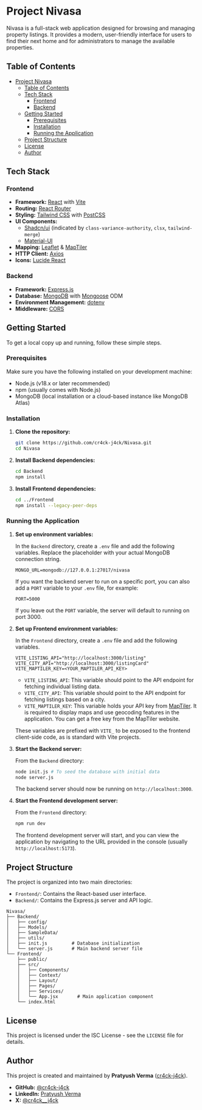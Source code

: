 # Project Nivasa

Nivasa is a full-stack web application designed for browsing and managing property listings. It provides a modern, user-friendly interface for users to find their next home and for administrators to manage the available properties.

## Table of Contents

- [Project Nivasa](#project-nivasa)
  - [Table of Contents](#table-of-contents)
  - [Tech Stack](#tech-stack)
    - [Frontend](#frontend)
    - [Backend](#backend)
  - [Getting Started](#getting-started)
    - [Prerequisites](#prerequisites)
    - [Installation](#installation)
    - [Running the Application](#running-the-application)
  - [Project Structure](#project-structure)
  - [License](#license)
  - [Author](#author)


## Tech Stack

### Frontend

*   **Framework:** [React](https://reactjs.org/) with [Vite](https://vitejs.dev/)
*   **Routing:** [React Router](https://reactrouter.com/)
*   **Styling:** [Tailwind CSS](https://tailwindcss.com/) with [PostCSS](https://postcss.org/)
*   **UI Components:**
    *   [Shadcn/ui](https://ui.shadcn.com/) (indicated by `class-variance-authority`, `clsx`, `tailwind-merge`)
    *   [Material-UI](https://mui.com/)
*   **Mapping:** [Leaflet](https://leafletjs.com/) & [MapTiler](https://www.maptiler.com/)
*   **HTTP Client:** [Axios](https://axios-http.com/)
*   **Icons:** [Lucide React](https://lucide.dev/guide/packages/lucide-react)

### Backend

*   **Framework:** [Express.js](https://expressjs.com/)
*   **Database:** [MongoDB](https://www.mongodb.com/) with [Mongoose](https://mongoosejs.com/) ODM
*   **Environment Management:** [dotenv](https://www.npmjs.com/package/dotenv)
*   **Middleware:** [CORS](https://www.npmjs.com/package/cors)

## Getting Started

To get a local copy up and running, follow these simple steps.

### Prerequisites

Make sure you have the following installed on your development machine:

*   Node.js (v18.x or later recommended)
*   npm (usually comes with Node.js)
*   MongoDB (local installation or a cloud-based instance like MongoDB Atlas)

### Installation

1.  **Clone the repository:**

    ```sh
    git clone https://github.com/cr4ck-j4ck/Nivasa.git
    cd Nivasa
    ```

2.  **Install Backend dependencies:**

    ```sh
    cd Backend
    npm install
    ```

3.  **Install Frontend dependencies:**

    ```sh
    cd ../Frontend
    npm install --legacy-peer-deps
    ```

### Running the Application

1.  **Set up environment variables:**

    In the `Backend` directory, create a `.env` file and add the following variables. Replace the placeholder with your actual MongoDB connection string.

    ```
    MONGO_URL=mongodb://127.0.0.1:27017/nivasa
    ```

    If you want the backend server to run on a specific port, you can also add a `PORT` variable to your `.env` file, for example:

    ```
    PORT=5000
    ```

    If you leave out the `PORT` variable, the server will default to running on port 3000.

4.  **Set up Frontend environment variables:**

    In the `Frontend` directory, create a `.env` file and add the following variables.

    ```
    VITE_LISTING_API="http://localhost:3000/listing"
    VITE_CITY_API="http://localhost:3000/listingCard"
    VITE_MAPTILER_KEY=<YOUR_MAPTILER_API_KEY>
    ```

    - `VITE_LISTING_API`: This variable should point to the API endpoint for fetching individual listing data.
    - `VITE_CITY_API`: This variable should point to the API endpoint for fetching listings based on a city.
    - `VITE_MAPTILER_KEY`: This variable holds your API key from [MapTiler](https://www.maptiler.com/). It is required to display maps and use geocoding features in the application. You can get a free key from the MapTiler website.

    These variables are prefixed with `VITE_` to be exposed to the frontend client-side code, as is standard with Vite projects.

5.  **Start the Backend server:**

    From the `Backend` directory:

    ```sh
    node init.js # To seed the database with initial data
    node server.js
    ```

    The backend server should now be running on `http://localhost:3000`.

6.  **Start the Frontend development server:**

    From the `Frontend` directory:

    ```sh
    npm run dev
    ```

    The frontend development server will start, and you can view the application by navigating to the URL provided in the console (usually `http://localhost:5173`).

## Project Structure

The project is organized into two main directories:

*   `Frontend/`: Contains the React-based user interface.
*   `Backend/`: Contains the Express.js server and API logic.

```
Nivasa/
├── Backend/
│   ├── config/
│   ├── Models/
│   ├── SampleData/
│   ├── utils/
│   ├── init.js         # Database initialization
│   └── server.js       # Main backend server file
└── Frontend/
    ├── public/
    ├── src/
    │   ├── Components/
    │   ├── Context/
    │   ├── Layout/
    │   ├── Pages/
    │   ├── Services/
    │   └── App.jsx       # Main application component
    └── index.html
```

## License

This project is licensed under the ISC License - see the `LICENSE` file for details.

## Author

This project is created and maintained by **Pratyush Verma** ([cr4ck-j4ck](https://github.com/cr4ck-j4ck)).

- **GitHub:** [@cr4ck-j4ck](https://github.com/cr4ck-j4ck)
- **LinkedIn:** [Pratyush Verma](https://www.linkedin.com/in/cr4ck-j4ck/)
- **X:** [@cr4ck__j4ck](https://x.com/cr4ck__j4ck) 